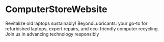 # ComputerStoreWebsite
Revitalize old laptops sustainably! BeyondLubricants: your go-to for refurbished laptops, expert repairs, and eco-friendly computer recycling. Join us in advancing technology responsibly
